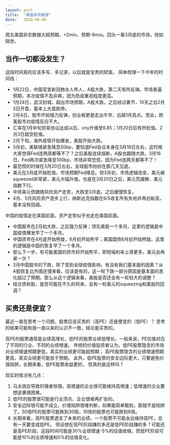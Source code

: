 ```yaml
---
layout: post
title:  "美国非农数据"
date:   2020-06-06
---
```


周五美国非农数据大超预期，+2mio，预期-8mio。回头一看3月底的市场，恍如隔世。

## 当作一切都没发生？
这段时间真的应该多写、多记录，以后就是宝贵的财富。
简单梳理一下今年的时间线：
* 1月22日，中国官宣新冠肺炎人传人，A股大跌，第二天有所反弹。市场普遍预期，本次疫情不及非典，因为防疫重视程度更高。
* 1月24日，武汉封城，超出市场预期，A股大跌。之后经过春节，10天之后2月3日开盘，基本上大盘跌停。
* 2月4日，股市开始强力反弹，创业板更是走出牛市，远超1月高点。至此，欧美股市对疫情反应不大。
* 汇率在1月中旬贸易协议达成以后，cny升值至6.85；1月20日后有所贬值。2月3日跳空贬值。
* 2月下旬，海外疫情开始爆发，美股开始大跌。
* 3月初，美联储紧急降息50bp，要知道Fed会议本身在3月18日左右，这时候大家觉得Fed连两周都等不了？之后美股连续熔断，A股也跟随大跌。3月16日，Fed再次紧急降息100bp，市场非常恐慌，因为Fed连两天都等不了！
* 最恐慌的时候在3月20日左右，全球股市纷纷在那几天见底。
* 美元在2月底开始贬值，市场预期Fed降息。但3月初，市场逻辑改变，美元被squeezed非常紧，美元大幅升值。也是在3月20日之后，美元荒缓解，美元指数下行。
* 中资美元债跟随风险资产走势，大跌至3月底，之后缓慢恢复。
* 4月、5月风险资产逐步上行，纳斯达克指数在6/5收复所有失地并再创新高，基本没有回调。

中国的疫情走在美国前面，资产走势似乎也走在美国前面。
* 中国股市在2月初大跌，之后强力反弹；领先美股一个多月。这里的逻辑是中国疫情爆发早了一个多月。
* 中国债市在4月底开始熊陡，6月初开始熊平；美国国债6月初开始熊陡。这里的逻辑是中国的恢复早了一个多月。
* 那么下一步，有可能美国的债市将开始熊平，即短端利率上得更多。美元会再紧一次？
* 3月中国股市的下跌，除了受到全球疫情影响，有没有我们基本面的因素？从A股恢复比外围还慢来看，应该是有的，这一轮下跌一部分原因是基本面的恶化超过了预期。那么从这个逻辑来看，美股是否还会有一轮较大的调整？
* 结合债和股，是否可能在不久的将来，会有一轮美元的squeezing和美股的回调？

## 买贵还是便宜？
最近一直在思考一个问题，股票应该买贵的（高PE）还是便宜的（低PE）？
思考的结果可能和我一直以来的认识不一致，结论是买贵的。

高PE的股票通常是业绩高增长，低PE的股票业绩低增长。一般来说，PE估值对应了不同的行业、不同的业绩增速。
传统的价值投资者认为，低PE股票隐含的市场对业绩增速预期更低，真实的业绩更可能超预期；
高PE股票隐含的业绩增速预期更高，真实业绩更可能低于预期。
此外，低PE股票的安全边际更大，只要避免价值陷阱，长期来看，低PE股票收益更好。
但真的是这样吗？

现实的情况有几点：
1. 马太效应导致的强者恒强，高增速的企业很可能维持高增速；低增速的企业要想逆袭很困难。
2. 低PE的股票很可能是行业顶点、企业很难再扩张的。
3. 安全边际很可能不成立。价值陷阱很难判断，如果能简单甄别，那就不是陷阱了。50倍PE的股票可能跌到30倍，10倍的股票也可能跌到6倍。
4. 长期来看，高PE股票透支了未来的业绩，一个股票不可能永远维持高PE，总有一天要变成低PE。
但设想在高PE阶段赚的多还是低PE阶段赚的多？可能还是高PE阶段，这段时间可能是30%业绩增速-5%的估值收缩，而低PE阶段可能是10%的业绩增速和0%的估值变化。

